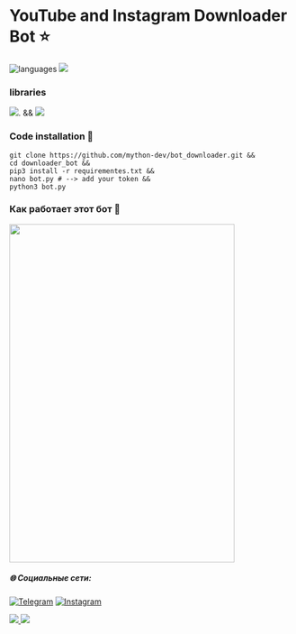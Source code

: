 # YouTube and Instagram Downloader Bot ⭐️


![languages](https://img.shields.io/badge/Python-3-blue)
![](https://img.shields.io/github/last-commit/mython-dev/trans_bot)

### libraries

![](https://img.shields.io/badge/TeleBot-blue).  &&  ![](https://img.shields.io/badge/PyTube-blue)

### Code installation 📝

```
git clone https://github.com/mython-dev/bot_downloader.git &&
cd downloader_bot &&
pip3 install -r requirementes.txt &&
nano bot.py # --> add your token &&
python3 bot.py
```


### Как работает этот бот 🤖

<img src="https://github.com/mython-dev/bot_downloader/blob/main/screenshots/bot.jpeg" width="400" height="600">


##### 🌐 Социальные сети:

[![Telegram](https://img.shields.io/badge/-Telegram-090909?style=for-the-badge&logo=telegram&logoColor=27A0D9)](https://t.me/myth_dev)
[![Instagram](https://img.shields.io/badge/-Instagram-090909?style=for-the-badge&logo=instagram&logoColor=B4068E)](https://www.instagram.com/mython_dev/)

<a href="https://mython.uz/" target="_blank">
   <img src="https://img.shields.io/badge/-mython.uz-black?logo=dialogflow&style=for-the-badge">
</a>
<a href="mailto:miton0030@gmail.com" target="_blank"><img src="https://img.shields.io/badge/Email-miton0030@gmail.com-teal?style=for-the-badge&logo=gmail"></a>
